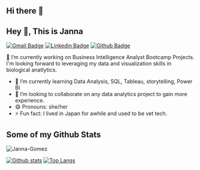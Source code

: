 ## Hi there 👋

## Hey 👋, This is Janna

[![Gmail Badge](https://img.shields.io/badge/-jannalynngomez@gmail.com-c14438?style=flat&logo=Gmail&logoColor=white&link=mailto:jannalynngomez@gmail.com)](mailto:jannalynngomez@gmail.com) 
[![Linkedin Badge](https://img.shields.io/badge/-jannalgomez-0072b1?style=flat&logo=Linkedin&logoColor=white&link=https://www.linkedin.com/in/jannalgomez/)](https://www.linkedin.com/in/jannalgomez/) [![Github Badge](https://img.shields.io/badge/-JannaGomez-grey?style=flat&logo=github&logoColor=white&link=https://github.com/JannaGomez/)](https://www.github.com/JannaGomez/) <p align='left'>🔭 I’m currently working on Business Intelligence Analyst Bootcamp Projects. I'm looking forward to leveraging my data and visualization skills in biological anatlytics.
- 🌱 I’m currently learning Data Analysis, SQL, Tableau, storytelling, Power BI 
- 👯 I’m looking to collaborate on any data analytics project to gain more experience.
- 😄 Pronouns: she/her
- ⚡ Fun fact: I lived in Japan for awhile and used to be vet tech.</p>
## Some of my Github Stats
<p align=left> <img src=https://komarev.com/ghpvc/?username=JannaGomez alt=Janna-Gomez /> </p>

[![Github stats](https://github-readme-stats.vercel.app/api?username=JannaGomez&show_icons=true&include_all_commits=true)](https://github.com/JannaGomez/github-readme-stats)
[![Top Langs](https://github-readme-stats.vercel.app/api/top-langs/?username=JannaGomez&layout=compact)](https://github.com/JannaGomez/github-readme-stats)
